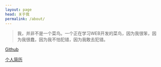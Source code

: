 ```yaml
---
layout: page
head: 关于我
permalink: /about/
---
```

> 我，并非不是一个菜鸟。一个正在学习WEB开发的菜鸟，因为我很笨，因为我很蠢，因为我不怕犯错，因为我敢去犯错。

[Github](https://github.com/hhqcontinue)

[个人简历](/assets/resume)